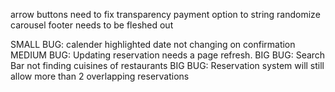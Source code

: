 arrow buttons need to fix transparency
payment option to string
randomize carousel
footer needs to be fleshed out

SMALL BUG: calender highlighted date not changing on confirmation
MEDIUM BUG: Updating reservation needs a page refresh.
BIG BUG: Search Bar not finding cuisines of restaurants
BIG BUG: Reservation system will still allow more than 2 overlapping reservations
